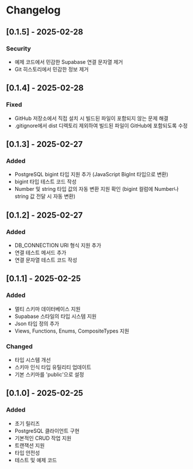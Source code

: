 # Changelog

## [0.1.5] - 2025-02-28

### Security
- 예제 코드에서 민감한 Supabase 연결 문자열 제거
- Git 히스토리에서 민감한 정보 제거

## [0.1.4] - 2025-02-28

### Fixed
- GitHub 저장소에서 직접 설치 시 빌드된 파일이 포함되지 않는 문제 해결
- .gitignore에서 dist 디렉토리 제외하여 빌드된 파일이 GitHub에 포함되도록 수정

## [0.1.3] - 2025-02-27

### Added
- PostgreSQL bigint 타입 지원 추가 (JavaScript BigInt 타입으로 변환)
- bigint 타입 테스트 코드 작성
- Number 및 string 타입 값의 자동 변환 지원 확인 (bigint 컬럼에 Number나 string 값 전달 시 자동 변환)

## [0.1.2] - 2025-02-27

### Added
- DB_CONNECTION URI 형식 지원 추가
- 연결 테스트 메서드 추가
- 연결 문자열 테스트 코드 작성

## [0.1.1] - 2025-02-25

### Added
- 멀티 스키마 데이터베이스 지원
- Supabase 스타일의 타입 시스템 지원
- Json 타입 정의 추가
- Views, Functions, Enums, CompositeTypes 지원

### Changed
- 타입 시스템 개선
- 스키마 인식 타입 유틸리티 업데이트
- 기본 스키마를 'public'으로 설정

## [0.1.0] - 2025-02-25

### Added
- 초기 릴리즈
- PostgreSQL 클라이언트 구현
- 기본적인 CRUD 작업 지원
- 트랜잭션 지원
- 타입 안전성
- 테스트 및 예제 코드
